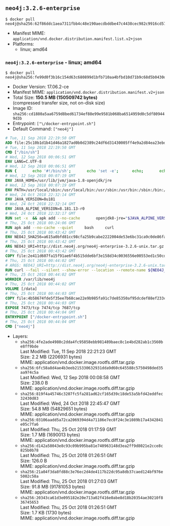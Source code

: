 ## `neo4j:3.2.6-enterprise`

```console
$ docker pull neo4j@sha256:62f86ddc1aea7311fbb4c48e190aecdbddbe47c4438cec982c9916cd57fd1c2d
```

-	Manifest MIME: `application/vnd.docker.distribution.manifest.list.v2+json`
-	Platforms:
	-	linux; amd64

### `neo4j:3.2.6-enterprise` - linux; amd64

```console
$ docker pull neo4j@sha256:fe99d0f3b16c154d63c680899d1bfb710aa4bfbd10d71b9c68d5b0430d0c2eea
```

-	Docker Version: 17.06.2-ce
-	Manifest MIME: `application/vnd.docker.distribution.manifest.v2+json`
-	Total Size: **150.5 MB (150509742 bytes)**  
	(compressed transfer size, not on-disk size)
-	Image ID: `sha256:cd1880a5aa6759d8bed61734ef88e99e9581b068ba6514959d0c5df809449d3b`
-	Entrypoint: `["\/docker-entrypoint.sh"]`
-	Default Command: `["neo4j"]`

```dockerfile
# Tue, 11 Sep 2018 22:19:50 GMT
ADD file:25c10b1d1b41d46a1827ad0b0d2389c24df6d31430005ff4e9a2d84ea23ebd42 in / 
# Tue, 11 Sep 2018 22:19:50 GMT
CMD ["/bin/sh"]
# Wed, 12 Sep 2018 00:06:51 GMT
ENV LANG=C.UTF-8
# Wed, 12 Sep 2018 00:06:51 GMT
RUN { 		echo '#!/bin/sh'; 		echo 'set -e'; 		echo; 		echo 'dirname "$(dirname "$(readlink -f "$(which javac || which java)")")"'; 	} > /usr/local/bin/docker-java-home 	&& chmod +x /usr/local/bin/docker-java-home
# Wed, 12 Sep 2018 00:07:19 GMT
ENV JAVA_HOME=/usr/lib/jvm/java-1.8-openjdk/jre
# Wed, 12 Sep 2018 00:07:19 GMT
ENV PATH=/usr/local/sbin:/usr/local/bin:/usr/sbin:/usr/bin:/sbin:/bin:/usr/lib/jvm/java-1.8-openjdk/jre/bin:/usr/lib/jvm/java-1.8-openjdk/bin
# Wed, 24 Oct 2018 22:32:14 GMT
ENV JAVA_VERSION=8u181
# Wed, 24 Oct 2018 22:32:14 GMT
ENV JAVA_ALPINE_VERSION=8.181.13-r0
# Wed, 24 Oct 2018 22:32:17 GMT
RUN set -x 	&& apk add --no-cache 		openjdk8-jre="$JAVA_ALPINE_VERSION" 	&& [ "$JAVA_HOME" = "$(docker-java-home)" ]
# Thu, 25 Oct 2018 00:24:06 GMT
RUN apk add --no-cache --quiet     bash     curl
# Thu, 25 Oct 2018 00:43:42 GMT
ENV NEO4J_SHA256=a615a0bfd81cc98cfa25b9cabe2222004de53e6bc31ca9c0de86fac5f64d6a37 NEO4J_TARBALL=neo4j-enterprise-3.2.6-unix.tar.gz
# Thu, 25 Oct 2018 00:43:42 GMT
ARG NEO4J_URI=http://dist.neo4j.org/neo4j-enterprise-3.2.6-unix.tar.gz
# Thu, 25 Oct 2018 00:43:42 GMT
COPY file:2e411d607fa15f91ae6f4b515dde6bf3e158d34c0036556e00553ed1c50cd63d in /tmp/ 
# Thu, 25 Oct 2018 00:44:02 GMT
# ARGS: NEO4J_URI=http://dist.neo4j.org/neo4j-enterprise-3.2.6-unix.tar.gz
RUN curl --fail --silent --show-error --location --remote-name ${NEO4J_URI}     && echo "${NEO4J_SHA256}  ${NEO4J_TARBALL}" | sha256sum -csw -     && tar --extract --file ${NEO4J_TARBALL} --directory /var/lib     && mv /var/lib/neo4j-* /var/lib/neo4j     && rm ${NEO4J_TARBALL}     && mv /var/lib/neo4j/data /data     && ln -s /data /var/lib/neo4j/data     && apk del curl
# Thu, 25 Oct 2018 00:44:02 GMT
WORKDIR /var/lib/neo4j
# Thu, 25 Oct 2018 00:44:02 GMT
VOLUME [/data]
# Thu, 25 Oct 2018 00:44:03 GMT
COPY file:4b58674fde5f35ee7b68cae22e9b985fa91c7de85350af95dcdef88ef233c3d6 in /docker-entrypoint.sh 
# Thu, 25 Oct 2018 00:44:03 GMT
EXPOSE 7473/tcp 7474/tcp 7687/tcp
# Thu, 25 Oct 2018 00:44:04 GMT
ENTRYPOINT ["/docker-entrypoint.sh"]
# Thu, 25 Oct 2018 00:44:04 GMT
CMD ["neo4j"]
```

-	Layers:
	-	`sha256:4fe2ade4980c2dda4fc95858ebb981489baec8c1e4bd282ab1c3560be8ff9bde`  
		Last Modified: Tue, 11 Sep 2018 22:21:23 GMT  
		Size: 2.2 MB (2206931 bytes)  
		MIME: application/vnd.docker.image.rootfs.diff.tar.gzip
	-	`sha256:6fc58a8d4ae4b3eeb215330632931dda9d60c645588c5750498ded35aa974c5a`  
		Last Modified: Wed, 12 Sep 2018 00:08:58 GMT  
		Size: 238.0 B  
		MIME: application/vnd.docker.image.rootfs.diff.tar.gzip
	-	`sha256:819f4a45746c3207fc5fa281ad62cf165d39c18de53a5bfd42eddfec32430d83`  
		Last Modified: Wed, 24 Oct 2018 22:45:47 GMT  
		Size: 54.8 MB (54829651 bytes)  
		MIME: application/vnd.docker.image.rootfs.diff.tar.gzip
	-	`sha256:03106aadd5a72ca2069394d4a71186e7ec8f24c3e1089b17a4342841e05c7fa6`  
		Last Modified: Thu, 25 Oct 2018 01:17:59 GMT  
		Size: 1.7 MB (1690013 bytes)  
		MIME: application/vnd.docker.image.rootfs.diff.tar.gzip
	-	`sha256:d142a58043e8c93c09b995ba81e740963148d3ea2ff9d8021e2cce8c825b0b78`  
		Last Modified: Thu, 25 Oct 2018 01:26:51 GMT  
		Size: 126.0 B  
		MIME: application/vnd.docker.image.rootfs.diff.tar.gzip
	-	`sha256:21a04f3da8fd88c3e76ec2d4de4117b22dc95a8db37caed124bf976e5002c58a`  
		Last Modified: Thu, 25 Oct 2018 01:27:03 GMT  
		Size: 91.8 MB (91781053 bytes)  
		MIME: application/vnd.docker.image.rootfs.diff.tar.gzip
	-	`sha256:20343ca61d3e095182e20e713a02f416e0abe8d18b20354ae30210f836745653`  
		Last Modified: Thu, 25 Oct 2018 01:26:51 GMT  
		Size: 1.7 KB (1730 bytes)  
		MIME: application/vnd.docker.image.rootfs.diff.tar.gzip

